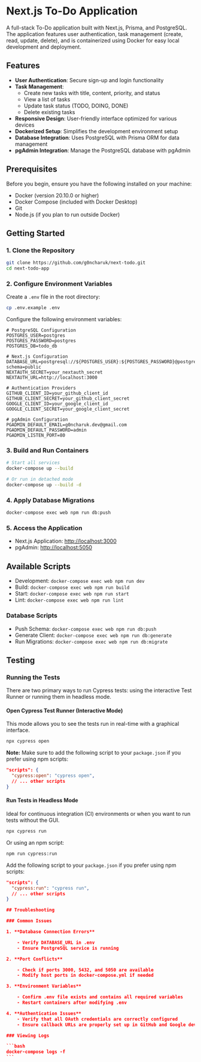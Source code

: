 # Next.js To-Do Application

A full-stack To-Do application built with Next.js, Prisma, and PostgreSQL. The application features user authentication, task management (create, read, update, delete), and is containerized using Docker for easy local development and deployment.

## Features

-   **User Authentication**: Secure sign-up and login functionality
-   **Task Management**:
    -   Create new tasks with title, content, priority, and status
    -   View a list of tasks
    -   Update task status (TODO, DOING, DONE)
    -   Delete existing tasks
-   **Responsive Design**: User-friendly interface optimized for various devices
-   **Dockerized Setup**: Simplifies the development environment setup
-   **Database Integration**: Uses PostgreSQL with Prisma ORM for data management
-   **pgAdmin Integration**: Manage the PostgreSQL database with pgAdmin

## Prerequisites

Before you begin, ensure you have the following installed on your machine:

-   Docker (version 20.10.0 or higher)
-   Docker Compose (included with Docker Desktop)
-   Git
-   Node.js (if you plan to run outside Docker)

## Getting Started

### 1. Clone the Repository

```bash
git clone https://github.com/g0ncharuk/next-todo.git
cd next-todo-app
```

### 2. Configure Environment Variables

Create a `.env` file in the root directory:

```bash
cp .env.example .env
```

Configure the following environment variables:

```env
# PostgreSQL Configuration
POSTGRES_USER=postgres
POSTGRES_PASSWORD=postgres
POSTGRES_DB=todo_db

# Next.js Configuration
DATABASE_URL=postgresql://${POSTGRES_USER}:${POSTGRES_PASSWORD}@postgres:5432/${POSTGRES_DB}?schema=public
NEXTAUTH_SECRET=your_nextauth_secret
NEXTAUTH_URL=http://localhost:3000

# Authentication Providers
GITHUB_CLIENT_ID=your_github_client_id
GITHUB_CLIENT_SECRET=your_github_client_secret
GOOGLE_CLIENT_ID=your_google_client_id
GOOGLE_CLIENT_SECRET=your_google_client_secret

# pgAdmin Configuration
PGADMIN_DEFAULT_EMAIL=g0ncharuk.dev@gmail.com
PGADMIN_DEFAULT_PASSWORD=admin
PGADMIN_LISTEN_PORT=80
```

### 3. Build and Run Containers

```bash
# Start all services
docker-compose up --build

# Or run in detached mode
docker-compose up --build -d
```

### 4. Apply Database Migrations

```bash
docker-compose exec web npm run db:push
```

### 5. Access the Application

-   Next.js Application: [http://localhost:3000](http://localhost:3000)
-   pgAdmin: [http://localhost:5050](http://localhost:5050)

## Available Scripts

-   Development: `docker-compose exec web npm run dev`
-   Build: `docker-compose exec web npm run build`
-   Start: `docker-compose exec web npm run start`
-   Lint: `docker-compose exec web npm run lint`

### Database Scripts

-   Push Schema: `docker-compose exec web npm run db:push`
-   Generate Client: `docker-compose exec web npm run db:generate`
-   Run Migrations: `docker-compose exec web npm run db:migrate`

## Testing

### Running the Tests

There are two primary ways to run Cypress tests: using the interactive Test Runner or running them in headless mode.

#### Open Cypress Test Runner (Interactive Mode)

This mode allows you to see the tests run in real-time with a graphical interface.

```bash
npx cypress open
```

**Note:** Make sure to add the following script to your `package.json` if you prefer using npm scripts:

```json
"scripts": {
  "cypress:open": "cypress open",
  // ... other scripts
}
```

#### Run Tests in Headless Mode

Ideal for continuous integration (CI) environments or when you want to run tests without the GUI.

```bash
npx cypress run
```

Or using an npm script:

```bash
npm run cypress:run
```

Add the following script to your `package.json` if you prefer using npm scripts:

````json
"scripts": {
  "cypress:run": "cypress run",
  // ... other scripts
}

## Troubleshooting

### Common Issues

1. **Database Connection Errors**

    - Verify DATABASE_URL in .env
    - Ensure PostgreSQL service is running

2. **Port Conflicts**

    - Check if ports 3000, 5432, and 5050 are available
    - Modify host ports in docker-compose.yml if needed

3. **Environment Variables**

    - Confirm .env file exists and contains all required variables
    - Restart containers after modifying .env

4. **Authentication Issues**
    - Verify that all OAuth credentials are correctly configured
    - Ensure callback URLs are properly set up in GitHub and Google developer consoles

### Viewing Logs

```bash
docker-compose logs -f
```
